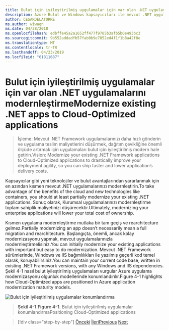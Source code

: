 ```yaml
---
title: Bulut için iyileştirilmiş uygulamalar için var olan .NET uygulamalarını modernleştirme
description: Azure Bulut ve Windows kapsayıcıları ile mevcut .NET uygulamalarını modernleştirin.
author: CESARDELATORRE
ms.author: wiwagn
ms.date: 04/28/2018
ms.openlocfilehash: edbffe45a2a1652ff477f9785b3afb5b0e493bc3
ms.sourcegitcommit: 9b552addadfb57fab0b9e7852ed4f1f1b8a42f8e
ms.translationtype: MT
ms.contentlocale: tr-TR
ms.lasthandoff: 04/23/2019
ms.locfileid: "61811687"
---
```

# <a name="modernize-existing-net-apps-to-cloud-optimized-applications"></a><span data-ttu-id="2403f-103">Bulut için iyileştirilmiş uygulamalar için var olan .NET uygulamalarını modernleştirme</span><span class="sxs-lookup"><span data-stu-id="2403f-103">Modernize existing .NET apps to Cloud-Optimized applications</span></span>

> <span data-ttu-id="2403f-104">İşleme: Mevcut .NET Framework uygulamalarınızı daha hızlı gönderin ve uygulama teslim maliyetlerini düşürmek, dağıtım çevikliğine önemli ölçüde artırmak için uygulamaları bulut için iyileştirilmiş modern hale getirin.</span><span class="sxs-lookup"><span data-stu-id="2403f-104">Vision: Modernize your existing .NET Framework applications to Cloud-Optimized applications to drastically improve your deployment agility, so you can ship faster and lower application’s delivery costs.</span></span>

<span data-ttu-id="2403f-105">Kapsayıcılar gibi yeni teknolojiler ve bulut avantajlarından yararlanmak için en azından kısmen mevcut .NET uygulamalarınızı modernleştirin.</span><span class="sxs-lookup"><span data-stu-id="2403f-105">To take advantage of the benefits of the cloud and new technologies like containers, you should at least partially modernize your existing .NET applications.</span></span> <span data-ttu-id="2403f-106">Sonuç olarak, Kurumsal uygulamalarınızı modernleştirme toplam sahiplik maliyetinizi düşürecektir.</span><span class="sxs-lookup"><span data-stu-id="2403f-106">Ultimately, modernizing your enterprise applications will lower your total cost of ownership.</span></span>

<span data-ttu-id="2403f-107">Kısmen uygulama modernleştirme mutlaka bir tam geçiş ve rearchitecture gelmez.</span><span class="sxs-lookup"><span data-stu-id="2403f-107">Partially modernizing an app doesn’t necessarily mean a full migration and rearchitecture.</span></span> <span data-ttu-id="2403f-108">Başlangıçta, önemli, ancak kolay modernizasyonu yapmak, mevcut uygulamalarınızla modernleştirmelisiniz.</span><span class="sxs-lookup"><span data-stu-id="2403f-108">You can initially modernize your existing applications with important but easy to do modernization.</span></span> <span data-ttu-id="2403f-109">Mevcut .NET Framework sürümlerinde, Windows ve IIS bağımlılıkları ile yazılmış geçerli kod temel olarak, koruyabilirsiniz.</span><span class="sxs-lookup"><span data-stu-id="2403f-109">You can maintain your current code base, written in existing .NET Framework versions, with any Windows and IIS dependencies.</span></span> <span data-ttu-id="2403f-110">Şekil 4-1 nasıl bulut iyileştirilmiş uygulamaları vurgular Azure uygulama modernizasyonu olgunluk modellerinde konumlandırılır.</span><span class="sxs-lookup"><span data-stu-id="2403f-110">Figure 4-1 highlights how Cloud-Optimized apps are positioned in Azure application modernization maturity models.</span></span>

![Bulut için iyileştirilmiş uygulamalar konumlandırma](./media/image1.png)

> <span data-ttu-id="2403f-112">**Şekil 4-1.**</span><span class="sxs-lookup"><span data-stu-id="2403f-112">**Figure 4-1.**</span></span> <span data-ttu-id="2403f-113">Bulut için iyileştirilmiş uygulamalar konumlandırma</span><span class="sxs-lookup"><span data-stu-id="2403f-113">Positioning Cloud-Optimized applications</span></span>

>[!div class="step-by-step"]
><span data-ttu-id="2403f-114">[Önceki](../migrate-your-relational-databases-to-azure.md)
>[İleri](reasons-to-modernize-existing-net-apps-to-cloud-optimized-applications.md)</span><span class="sxs-lookup"><span data-stu-id="2403f-114">[Previous](../migrate-your-relational-databases-to-azure.md)
[Next](reasons-to-modernize-existing-net-apps-to-cloud-optimized-applications.md)</span></span>